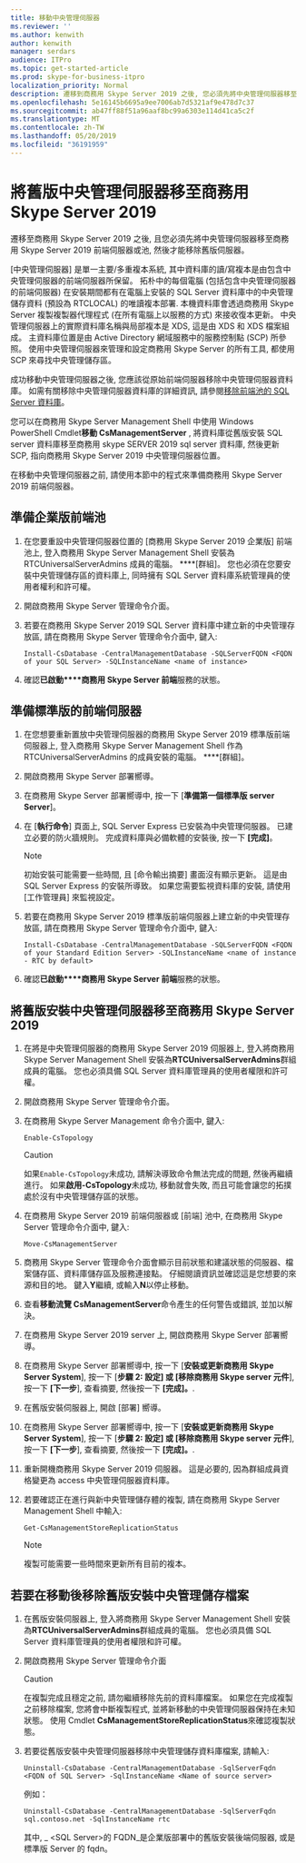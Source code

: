 ```yaml
---
title: 移動中央管理伺服器
ms.reviewer: ''
ms.author: kenwith
author: kenwith
manager: serdars
audience: ITPro
ms.topic: get-started-article
ms.prod: skype-for-business-itpro
localization_priority: Normal
description: 遷移到商務用 Skype Server 2019 之後, 您必須先將中央管理伺服器移至商務用 Skype Server 2019 前端伺服器或池, 才能移除舊版伺服器。
ms.openlocfilehash: 5e16145b6695a9ee7006ab7d5321af9e478d7c37
ms.sourcegitcommit: ab47ff88f51a96aaf8bc99a6303e114d41ca5c2f
ms.translationtype: MT
ms.contentlocale: zh-TW
ms.lasthandoff: 05/20/2019
ms.locfileid: "36191959"
---
```

# <a name="move-the-legacy-central-management-server-to-skype-for-business-server-2019"></a>將舊版中央管理伺服器移至商務用 Skype Server 2019

遷移至商務用 Skype Server 2019 之後, 且您必須先將中央管理伺服器移至商務用 Skype Server 2019 前端伺服器或池, 然後才能移除舊版伺服器。 
  
[中央管理伺服器] 是單一主要/多重複本系統, 其中資料庫的讀/寫複本是由包含中央管理伺服器的前端伺服器所保留。 拓朴中的每個電腦 (包括包含中央管理伺服器的前端伺服器) 在安裝期間都有在電腦上安裝的 SQL Server 資料庫中的中央管理儲存資料 (預設為 RTCLOCAL) 的唯讀複本部署. 本機資料庫會透過商務用 Skype Server 複製複製器代理程式 (在所有電腦上以服務的方式) 來接收復本更新。 中央管理伺服器上的實際資料庫名稱與局部複本是 XDS, 這是由 XDS 和 XDS 檔案組成。 主資料庫位置是由 Active Directory 網域服務中的服務控制點 (SCP) 所參照。 使用中央管理伺服器來管理和設定商務用 Skype Server 的所有工具, 都使用 SCP 來尋找中央管理儲存區。
  
成功移動中央管理伺服器之後, 您應該從原始前端伺服器移除中央管理伺服器資料庫。 如需有關移除中央管理伺服器資料庫的詳細資訊, 請參閱[移除前端池的 SQL Server 資料庫](remove-the-sql-server-database-for-a-front-end-pool.md)。
  
您可以在商務用 Skype Server Management Shell 中使用 Windows PowerShell Cmdlet**移動 CsManagementServer** , 將資料庫從舊版安裝 SQL server 資料庫移至商務用 skype SERVER 2019 sql server 資料庫, 然後更新SCP, 指向商務用 Skype Server 2019 中央管理伺服器位置。 
  
在移動中央管理伺服器之前, 請使用本節中的程式來準備商務用 Skype Server 2019 前端伺服器。
  
## <a name="to-prepare-an-enterprise-edition-front-end-pool"></a>準備企業版前端池

1. 在您要重設中央管理伺服器位置的 [商務用 Skype Server 2019 企業版] 前端池上, 登入商務用 Skype Server Management Shell 安裝為 RTCUniversalServerAdmins 成員的電腦。 ****[群組]。 您也必須在您要安裝中央管理儲存區的資料庫上, 同時擁有 SQL Server 資料庫系統管理員的使用者權利和許可權。 
    
2. 開啟商務用 Skype Server 管理命令介面。
    
3. 若要在商務用 Skype Server 2019 SQL Server 資料庫中建立新的中央管理存放區, 請在商務用 Skype Server 管理命令介面中, 鍵入:
    
   ```
   Install-CsDatabase -CentralManagementDatabase -SQLServerFQDN <FQDN of your SQL Server> -SQLInstanceName <name of instance>
   ```

4. 確認**已啟動****商務用 Skype Server 前端**服務的狀態。
    
## <a name="to-prepare-a-standard-edition-front-end-server"></a>準備標準版的前端伺服器

1. 在您想要重新置放中央管理伺服器的商務用 Skype Server 2019 標準版前端伺服器上, 登入商務用 Skype Server Management Shell 作為 RTCUniversalServerAdmins 的成員安裝的電腦。 ****[群組]。 
    
2. 開啟商務用 Skype Server 部署嚮導。
    
3. 在商務用 Skype Server 部署嚮導中, 按一下 [**準備第一個標準版 server Server**]。
    
4. 在 [**執行命令**] 頁面上, SQL Server Express 已安裝為中央管理伺服器。 已建立必要的防火牆規則。 完成資料庫與必備軟體的安裝後, 按一下 **[完成]**。
    
    > [!NOTE]
    > 初始安裝可能需要一些時間, 且 [命令輸出摘要] 畫面沒有顯示更新。 這是由 SQL Server Express 的安裝所導致。 如果您需要監視資料庫的安裝, 請使用 [工作管理員] 來監視設定。 
  
5. 若要在商務用 Skype Server 2019 標準版前端伺服器上建立新的中央管理存放區, 請在商務用 Skype Server 管理命令介面中, 鍵入: 
    
   ```
   Install-CsDatabase -CentralManagementDatabase -SQLServerFQDN <FQDN of your Standard Edition Server> -SQLInstanceName <name of instance - RTC by default>
   ```

6. 確認**已啟動****商務用 Skype Server 前端**服務的狀態。
    
## <a name="to-move-the-legacy-installs-central-management-server-to-skype-for-business-server-2019"></a>將舊版安裝中央管理伺服器移至商務用 Skype Server 2019

1. 在將是中央管理伺服器的商務用 Skype Server 2019 伺服器上, 登入將商務用 Skype Server Management Shell 安裝為**RTCUniversalServerAdmins**群組成員的電腦。 您也必須具備 SQL Server 資料庫管理員的使用者權限和許可權。 
    
2. 開啟商務用 Skype Server 管理命令介面。
    
3. 在商務用 Skype Server Management 命令介面中, 鍵入: 
    
   ```
   Enable-CsTopology
   ```

    > [!CAUTION]
    > 如果`Enable-CsTopology`未成功, 請解決導致命令無法完成的問題, 然後再繼續進行。 如果**啟用-CsTopology**未成功, 移動就會失敗, 而且可能會讓您的拓撲處於沒有中央管理儲存區的狀態。 
  
4. 在商務用 Skype Server 2019 前端伺服器或 [前端] 池中, 在商務用 Skype Server 管理命令介面中, 鍵入: 
    
   ```
   Move-CsManagementServer
   ```

5. 商務用 Skype Server 管理命令介面會顯示目前狀態和建議狀態的伺服器、檔案儲存區、資料庫儲存區及服務連接點。 仔細閱讀資訊並確認這是您想要的來源和目的地。 鍵入**Y**繼續, 或輸入**N**以停止移動。 
    
6. 查看**移動流覽 CsManagementServer**命令產生的任何警告或錯誤, 並加以解決。 
    
7. 在商務用 Skype Server 2019 server 上, 開啟商務用 Skype Server 部署嚮導。 
    
8. 在商務用 Skype Server 部署嚮導中, 按一下 [**安裝或更新商務用 Skype Server System**], 按一下 [**步驟 2: 設定] 或 [移除商務用 Skype server 元件**], 按一下 **[下一步**], 查看摘要, 然後按一下 **[完成]。**. 
    
9. 在舊版安裝伺服器上, 開啟 [部署] 嚮導。 
    
10. 在商務用 Skype Server 部署嚮導中, 按一下 [**安裝或更新商務用 Skype Server System**], 按一下 [**步驟 2: 設定] 或 [移除商務用 Skype server 元件**], 按一下 **[下一步**], 查看摘要, 然後按一下 **[完成]。**. 
    
11. 重新開機商務用 Skype Server 2019 伺服器。 這是必要的, 因為群組成員資格變更為 access 中央管理伺服器資料庫。
    
12. 若要確認正在進行與新中央管理儲存體的複製, 請在商務用 Skype Server Management Shell 中輸入: 
    
    ```
    Get-CsManagementStoreReplicationStatus
    ```

    > [!NOTE]
    > 複製可能需要一些時間來更新所有目前的複本。 
  
## <a name="to-remove-legacy-install-central-management-store-files-after-a-move"></a>若要在移動後移除舊版安裝中央管理儲存檔案

1. 在舊版安裝伺服器上, 登入將商務用 Skype Server Management Shell 安裝為**RTCUniversalServerAdmins**群組成員的電腦。 您也必須具備 SQL Server 資料庫管理員的使用者權限和許可權。 
    
2. 開啟商務用 Skype Server 管理命令介面
    
    > [!CAUTION]
    > 在複製完成且穩定之前, 請勿繼續移除先前的資料庫檔案。 如果您在完成複製之前移除檔案, 您將會中斷複製程式, 並將新移動的中央管理伺服器保持在未知狀態。 使用 Cmdlet **CsManagementStoreReplicationStatus**來確認複製狀態。 
  
3. 若要從舊版安裝中央管理伺服器移除中央管理儲存資料庫檔案, 請輸入:
    
   ```
   Uninstall-CsDatabase -CentralManagementDatabase -SqlServerFqdn <FQDN of SQL Server> -SqlInstanceName <Name of source server>
   ```

    例如：
    
   ```
   Uninstall-CsDatabase -CentralManagementDatabase -SqlServerFqdn sql.contoso.net -SqlInstanceName rtc
   ```

    其中, _ \<SQL Server\>的 FQDN_是企業版部署中的舊版安裝後端伺服器, 或是標準版 Server 的 fqdn。 
    

